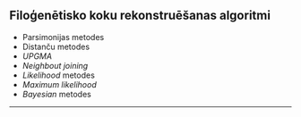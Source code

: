 ## Filoģenētisko koku rekonstruēšanas algoritmi
* Parsimonijas metodes
* Distanču metodes
 * *UPGMA*
 * *Neighbout joining*
* *Likelihood* metodes
 * *Maximum likelihood*
* *Bayesian* metodes
---


